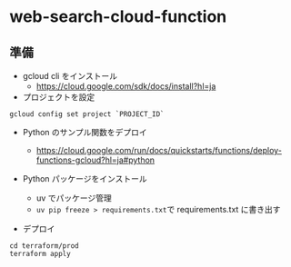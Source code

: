 # web-search-cloud-function

## 準備

- gcloud cli をインストール
  - https://cloud.google.com/sdk/docs/install?hl=ja
- プロジェクトを設定

```shell
gcloud config set project `PROJECT_ID`
```

- Python のサンプル関数をデプロイ

  - https://cloud.google.com/run/docs/quickstarts/functions/deploy-functions-gcloud?hl=ja#python

- Python パッケージをインストール

  - uv でパッケージ管理
  - `uv pip freeze > requirements.txt`で requirements.txt に書き出す

- デプロイ

```shell
cd terraform/prod
terraform apply
```
